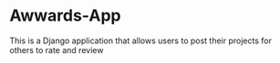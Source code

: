 # Awwards-App
This is a Django application that allows users to post their projects for others to rate and review
